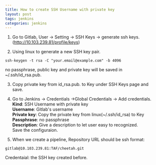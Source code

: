 ```yaml
---
title: How to create SSH Username with private key
layout: post
tags: jenkins
categories: jenkins
---
```

1. Go to Gitlab, User -> Setting -> SSH Keys -> generate ssh keys.(http://10.103.239.81/profile/keys)  

2. Using linux to generate a new SSH key pair.
```
ssh-keygen -t rsa -C "your.email@example.com" -b 4096
```
no passphrase, public key and private key will be saved in ~/.ssh/id_rsa.pub.

3. Copy private key from id_rsa.pub. to Key under SSH Keys page and save.  

4. Go to Jenkins -> Credentials ->Global Credentials -> Add credentials.   
  __Kind__: SSH Username with private key  
  __Username__: Gitlab's username  
  __Private key__: Copy the private key from linux(~/.ssh/id_rsa) to Key  
  __Passphrase__: no passphrase  
  __Description__: Give a description to let user easy to recognized.  
  Save the configuraion.  
  
5. When we create a pipeline, Repository URL should be ssh format:
```
gitlab@10.103.239.81:TAF/cheetah.git
```  
Credentaial: the SSH key created before.
